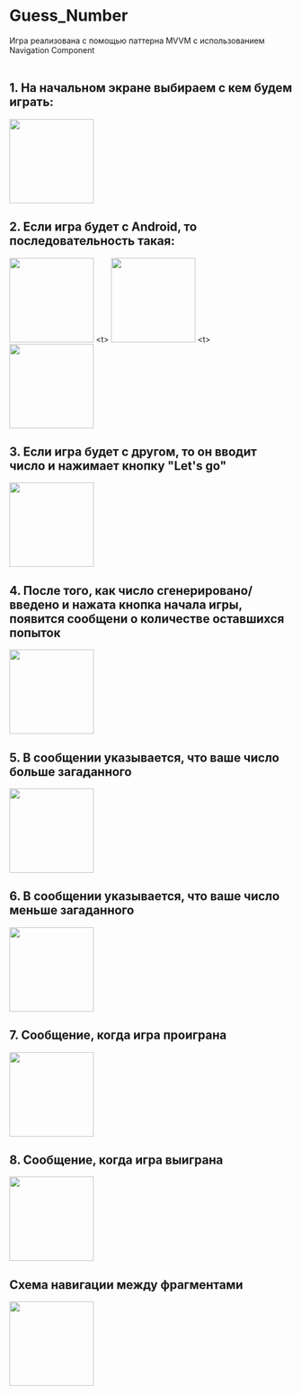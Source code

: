 # Guess_Number
Игра реализована с помощью паттерна MVVM с использованием Navigation Component
<br/>
<br/>
## 1. На начальном экране выбираем с кем будем играть:<br/>
<img src="https://github.com/UgolnikovaNatalya/Guess_Number/blob/master/ScreenShots/1start.png" width ="150"><br/>
## 2. Если игра будет с Android, то последовательность такая:<br/>
<img src="https://github.com/UgolnikovaNatalya/Guess_Number/blob/master/ScreenShots/2andr_game.png" width ="150"> <t\> <img src="https://github.com/UgolnikovaNatalya/Guess_Number/blob/master/ScreenShots/21gen_andr_num.png" width ="150"> <t\> <img src="https://github.com/UgolnikovaNatalya/Guess_Number/blob/master/ScreenShots/22start_game_andr.png" width ="150"> <br/>
## 3. Если игра будет с другом, то он вводит число и нажимает кнопку "Let's go"<br/>
<img src="https://github.com/UgolnikovaNatalya/Guess_Number/blob/master/ScreenShots/2friend_game.png" width ="150"> <br/>
## 4. После того, как число сгенерировано/введено и нажата кнопка начала игры, появится сообщени о количестве оставшихся попыток <br/>
<img src="https://github.com/UgolnikovaNatalya/Guess_Number/blob/master/ScreenShots/3first_att.png" width ="150"> <br/>
## 5. В сообщении указывается, что ваше число больше загаданного <br/>
<img src="https://github.com/UgolnikovaNatalya/Guess_Number/blob/master/ScreenShots/4bigger.png" width ="150"> <br/>
## 6. В сообщении указывается, что ваше число меньше загаданного <br/>
<img src="https://github.com/UgolnikovaNatalya/Guess_Number/blob/master/ScreenShots/4less.png" width ="150"> <br/>
## 7. Сообщение, когда игра проиграна <br/>
<img src="https://github.com/UgolnikovaNatalya/Guess_Number/blob/master/ScreenShots/5loose.png" width ="150"> <br/>
## 8. Сообщение, когда игра выиграна <br/>
<img src="https://github.com/UgolnikovaNatalya/Guess_Number/blob/master/ScreenShots/6win.png" width ="150"> <br/>
## Схема навигации между фрагментами<br/>
<img src="https://github.com/UgolnikovaNatalya/Guess_Number/blob/master/ScreenShots/navigation.png" width ="150"> <br/>
